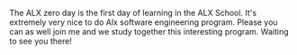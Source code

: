 The ALX zero day is the first day of learning in the ALX School.
It's extremely very nice to do Alx software engineering program.
Please you can as well join me and we study together this interesting program.
Waiting to see you there!
